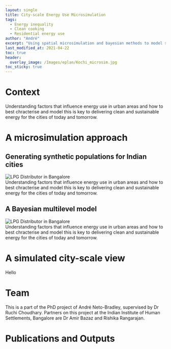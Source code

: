 ```yaml
---
layout: single
title: City-scale Energy Use Microsimulation
tags:
  - Energy inequality
  - Clean cooking
  - Residential energy use
author: "André"
excerpt: "Using spatial microsimulation and bayesian methods to model socio-cultural and spatial heterogeneity in residential clean energy transition in Indian cities"
last_modified_at: 2021-04-22
toc: true
header:
  overlay_image: /Images/eplan/Kochi_microsim.jpg
toc_sticky: true
---
```


# Context

Understanding factors that influence energy use in urban areas and how to best chracterise and model this is key to delivering clean and sustainable energy for the cities of today and tomorrow.

<div id="stickyarticle">
<h1 class="category">A microsimulation approach</h1>
<h2 class="title">Generating synthetic populations for Indian cities</h2>
<div id="wrapper">
  <div id="sticky">
    <img id="sticky"
         src="/home/Images/eplan/LPG_Distributor.jpg"
         alt="LPG Distributor in Bangalore"
         caption="Photo credit: A Neto-Bradley">
  </div>
  <div id="stickybody">Understanding factors that influence energy use in urban areas and how to best chracterise and model this is key to delivering clean and sustainable energy for the cities of today and tomorrow.</div>
</div>
  <h2 class="title">A Bayesian multilevel model</h2>
<div id="wrapper">
  <div id="sticky">
    <img id="sticky"
         src="/home/Images/eplan/LPG_Distributor.jpg"
         alt="LPG Distributor in Bangalore"
         caption="Photo credit: A Neto-Bradley">
  </div>
  <div id="stickybody">Understanding factors that influence energy use in urban areas and how to best chracterise and model this is key to delivering clean and sustainable energy for the cities of today and tomorrow.</div>
</div>
</div>

<div id="stickyarticle">
<h1 class="category">A simulated city-scale view</h1>
<div class="sticky-img-container">
    <div class="figure-sticky" src="/home/Images/eplan/Kochi_Model_1.png">Hello</div>
  </div>
  <div class="sticky-img-container">
    <div class="figure-sticky" style="background-image: /home/Images/eplan/Kochi_Model_2.png;"></div>
  </div>
</div>


# Team
This is a part of the PhD project of André Neto-Bradley, supervised by Dr Ruchi Choudhary. Partners on this project at the Indian Institute of Human Settlements, Bangalore are Dr Amir Bazaz and Rishika Rangarajan.

# Publications and Outputs


